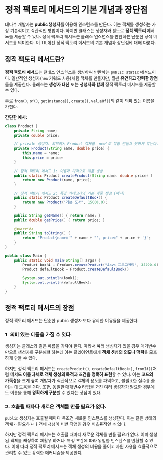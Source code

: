 # 정적 팩토리 메서드의 기본 개념과 장단점

대다수 개발자는 **public 생성자**를 이용해 인스턴스를 만든다. 이는 객체를 생성하는 가장 기본적이고 직관적인 방법이다. 하지만 클래스는 생성자와 별도로 **정적 팩토리 메서드**를 제공할 수 있다. 정적 팩토리 메서드는 클래스 인스턴스를 반환하는 단순한 정적 메서드를 의미한다. 이 TIL에선 정적 팩토리 메서드의 기본 개념과 장단점에 대해 다룬다.

## 정적 팩토리 메서드란?

**정적 팩토리 메서드**는 클래스 인스턴스를 생성하여 반환하는 `public static` 메서드이다. 일반적인 생성자(`new` 키워드 사용)처럼 객체를 만들지만, 훨씬 **유연하고 강력한 장점**들을 제공한다. 클래스는 **생성자 대신** 또는 **생성자와 함께** 정적 팩토리 메서드를 제공할 수 있다.

주로 `from()`, `of()`, `getInstance()`, `create()`, `valueOf()`와 같이 의미 있는 이름을 가진다.

**간단한 예시:**

```java
class Product {
    private String name;
    private double price;

    // private 생성자: 외부에서 Product 객체를 'new'로 직접 만들지 못하게 막는다.
    private Product(String name, double price) {
        this.name = name;
        this.price = price;
    }

    // 정적 팩토리 메서드 1: 이름과 가격으로 제품 생성
    public static Product createProduct(String name, double price) {
        return new Product(name, price);
    }

    // 정적 팩토리 메서드 2: 특정 카테고리의 기본 제품 생성 (예시)
    public static Product createDefaultBook() {
        return new Product("기본 도서", 15000.0);
    }

    public String getName() { return name; }
    public double getPrice() { return price; }

    @Override
    public String toString() {
        return "Product{name='" + name + "', price=" + price + '}';
    }
}

public class Main {
    public static void main(String[] args) {
        Product book1 = Product.createProduct("Java 프로그래밍", 35000.0);
        Product defaultBook = Product.createDefaultBook();

        System.out.println(book1);
        System.out.println(defaultBook);
    }
}
```

## 정적 팩토리 메서드의 장점

정적 팩토리 메서드는 단순한 public 생성자 보다 유리한 이유들을 제공한다.

### 1. 의미 있는 이름을 가질 수 있다.
생성자는 클래스와 같은 이름을 가져야 한다. 따라서 여러 생성자가 있을 경우 매개변수만으로 생성자를 구분해야 하는데 이는 클라이언트에게 **객체 생성의 의도나 맥락**을 모호하게 만들 수 있다.

하지만 정적 팩토리 메서드는 `createProduct()`, `createDefaultBook()`, `fromId()`처럼 **메서드 이름 자체로 객체 생성의 목적과 조건을 명확히 표현**할 수 있다. 이는 **코드의 가독성**을 크게 높여 개발자가 직관적으로 객체의 용도를 파악하고, 불필요한 실수를 줄이는 데 도움을 준다. 또한, 동일한 매개변수 타입을 가진 여러 생성자가 필요한 경우에도 이름을 통해 **명확하게 구분**할 수 있다는 장점이 있다.

### 2. 호출될 때마다 새로운 객체를 만들 필요가 없다.
`public` 생성자는 호출될 때마다 무조건 새로운 인스턴스를 생성한다. 이는 같은 상태의 객체가 필요하거나 객체 생성이 비싼 작업일 경우 비효율적일 수 있다.

하지만 정적 팩토리 메서드는 호출될 때마다 새로운 객체를 만들 필요가 없다. 이미 생성된 객체를 캐싱하여 재활용 하거나, 특정 조건에 따라 동일한 인스턴스를 반환할 수 있다. 이에 따라 정적 팩토리 메서드는 객체 생성의 비용을 줄이고 자원 사용을 효율적으로 관리할 수 있는 강력한 메커니즘을 제공한다.




